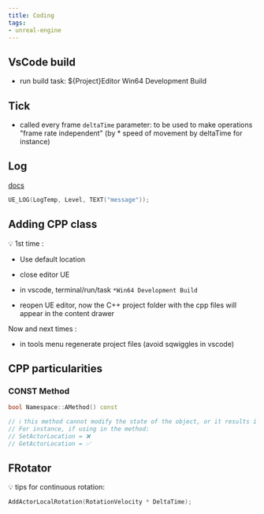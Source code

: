 ```yaml
---
title: Coding
tags:
- unreal-engine
---
```


## VsCode build 

- run build task: ${Project}Editor Win64 Development Build

## Tick

- called every frame `deltaTime` parameter: to be used to make operations "frame rate independent" (by * speed of movement by deltaTime for instance)

## Log

[docs](https://dev.epicgames.com/documentation/en-us/unreal-engine/logging-in-unreal-engine)

```cpp
UE_LOG(LogTemp, Level, TEXT("message"));
```

## Adding CPP class

💡 1st time :

- Use default location
- close editor UE
- in vscode, terminal/run/task  `*Win64 Development Build`

- reopen UE editor, now the C++ project folder with the cpp files will appear in the content drawer

Now and next times :

- in tools menu regenerate project files (avoid sqwiggles in vscode)

## CPP particularities

### CONST Method

```cpp
bool Namespace::AMethod() const

// ℹ️ this method cannot modify the state of the object, or it results in a compile error 
// For instance, if using in the method:
// SetActorLocation = ❌
// GetActorLocation = ✅
```

## FRotator

💡 tips for continuous rotation:

```cpp
AddActorLocalRotation(RotationVelocity * DeltaTime);
```
